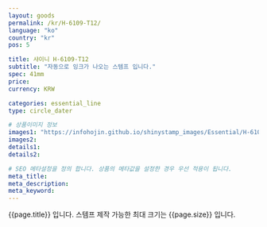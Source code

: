 ```yaml
---
layout: goods
permalink: /kr/H-6109-T12/
language: "ko"
country: "kr"
pos: 5

title: 샤이니 H-6109-T12
subtitle: "자동으로 잉크가 나오는 스템프 입니다."
spec: 41mm
price: 
currency: KRW

categories: essential_line
type: circle_dater

# 상품이미지 정보
images1: "https://infohojin.github.io/shinystamp_images/Essential/H-6109-T12/H-6109-T12_1.jpg"
images2:
details1:
details2:    

# SEO 메타설정을 정의 합니다. 상품의 메타값을 설정한 경우 우선 적용이 됩니다.
meta_title: 
meta_description:
meta_keyword:
---
```


{{page.title}} 입니다. 스템프 제작 가능한 최대 크기는 {{page.size}} 입니다.